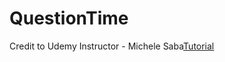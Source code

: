 # QuestionTime

Credit to Udemy Instructor - Michele Saba[Tutorial](https://www.udemy.com/course/the-complete-guide-to-django-rest-framework-and-vue-js/)
